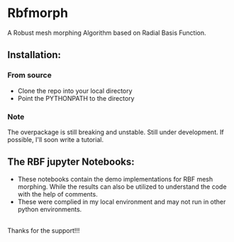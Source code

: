 # Rbfmorph
A Robust mesh morphing Algorithm based on Radial Basis Function.
## Installation:
### From source
- Clone the repo into your local directory
- Point the PYTHONPATH to the directory
### Note 
The overpackage is still breaking and unstable. Still under development. If possible, I'll soon write a tutorial.
## The RBF jupyter Notebooks:
- These notebooks contain the demo implementations for RBF mesh morphing. While the results can also be utilized to understand the code with the help of comments.
- These were complied in my local environment and may not run in other python environments.

<br>
Thanks for the  support!!!
